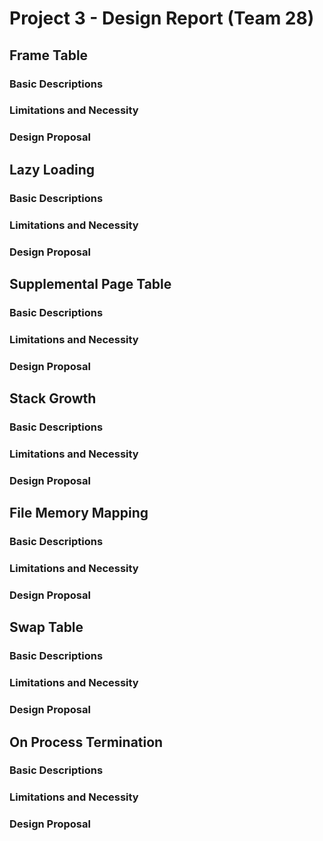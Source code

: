 # Project 3 - Design Report (Team 28)

## Frame Table
<!-- TODO: To be filled by Taeho. -->
### Basic Descriptions
<!-- TODO: To be filled by Taeho. -->
### Limitations and Necessity
<!-- TODO: To be filled by Taeho. -->
### Design Proposal
<!-- TODO: To be filled by Taeho. -->

## Lazy Loading
<!-- TODO: To be filled by Doyoung. -->
### Basic Descriptions
<!-- TODO: To be filled by Doyoung. -->
### Limitations and Necessity
<!-- TODO: To be filled by Doyoung. -->
### Design Proposal
<!-- TODO: To be filled by Doyoung. -->

## Supplemental Page Table
<!-- TODO: To be filled by Doyoung. -->
### Basic Descriptions
<!-- TODO: To be filled by Doyoung. -->
### Limitations and Necessity
<!-- TODO: To be filled by Doyoung. -->
### Design Proposal
<!-- TODO: To be filled by Doyoung. -->

## Stack Growth
<!-- TODO: To be filled by Taeho. -->
### Basic Descriptions
<!-- TODO: To be filled by Taeho. -->
### Limitations and Necessity
<!-- TODO: To be filled by Taeho. -->
### Design Proposal
<!-- TODO: To be filled by Taeho. -->

## File Memory Mapping
<!-- TODO: To be filled by Doyoung. -->
### Basic Descriptions
<!-- TODO: To be filled by Doyoung. -->
### Limitations and Necessity
<!-- TODO: To be filled by Doyoung. -->
### Design Proposal
<!-- TODO: To be filled by Doyoung. -->

## Swap Table
<!-- TODO: To be filled by Taeho. -->
### Basic Descriptions
<!-- TODO: To be filled by Taeho. -->
### Limitations and Necessity
<!-- TODO: To be filled by Taeho. -->
### Design Proposal
<!-- TODO: To be filled by Taeho. -->

## On Process Termination
<!-- TODO: To be filled by Taeho. -->
### Basic Descriptions
<!-- TODO: To be filled by Taeho. -->
### Limitations and Necessity
<!-- TODO: To be filled by Taeho. -->
### Design Proposal
<!-- TODO: To be filled by Taeho. -->
